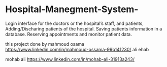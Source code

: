 # Hospital-Manegment-System-
Login interface for the doctors or the hospital’s staff, and patients, Adding/Discharing patients of the hospital. Saving patients information in a database. Reserving appointments and monitor patient data. 

this project done by
mahmoud osama
https://www.linkedin.com/in/mahmoud-ossama-99b141230/
ali ehab

mohab ali
https://www.linkedin.com/in/mohab-ali-31913a243/